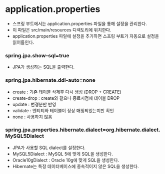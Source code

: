 # application.properties
- 스프링 부트에서는 application.properties 파일을 통해 설정을 관리한다.
- 이 파일은 src/main/resources 디렉토리에 위치한다.
- application.properties 파일에 설정을 추가하면 스프링 부트가 자동으로 설정을 읽어들인다.


### spring.jpa.show-sql=true
- JPA가 생성하는 SQL을 출력한다.

### spring.jpa.hibernate.ddl-auto=none
- create : 기존 테이블 삭제후 다시 생성 (DROP + CREATE)
- create-drop : create와 같으나 종료시점에 테이블 DROP
- update : 변경분만 반영
- validate : 엔티티와 테이블이 정상 매핑되었는지만 확인
- none : 사용하지 않음

### spring.jpa.properties.hibernate.dialect=org.hibernate.dialect.MySQL5Dialect
- JPA가 사용할 SQL dialect를 설정한다.
- MySQL5Dialect : MySQL 5에 맞게 SQL을 생성한다.
- Oracle10gDialect : Oracle 10g에 맞게 SQL을 생성한다.
- Hibernate는 특정 데이터베이스에 종속적이지 않은 SQL을 생성한다.

